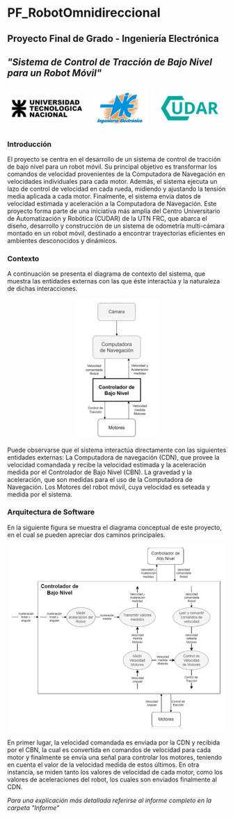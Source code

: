# PF_RobotOmnidireccional
## Proyecto Final de Grado - Ingeniería Electrónica
## _"Sistema de Control de Tracción de Bajo Nivel para un Robot Móvil"_


<div style="text-align: center;">
  <img src="Informe/logos.png" width="600" />
</div>

### Introducción
El proyecto se centra en el desarrollo de un sistema de control de tracción de
bajo nivel para un robot móvil. Su principal objetivo es transformar los comandos de velocidad provenientes de la Computadora de Navegación en velocidades
individuales para cada motor. Además, el sistema ejecuta un lazo de control de
velocidad en cada rueda, midiendo y ajustando la tensión media aplicada a cada
motor. Finalmente, el sistema envía datos de velocidad estimada y aceleración a
la Computadora de Navegación.
Este proyecto forma parte de una iniciativa más amplia del Centro Universitario
de Automatización y Robótica (CUDAR) de la UTN FRC, que abarca el diseño,
desarrollo y construcción de un sistema de odometría multi-cámara montado en
un robot móvil, destinado a encontrar trayectorias eficientes en ambientes desconocidos y dinámicos.

### Contexto
A continuación se presenta el diagrama de contexto del sistema, que muestra
las entidades externas con las que éste interactúa y la naturaleza de dichas interacciones.

<div style="text-align: center;">
  <img src="Informe/contexto.png" width="200" />
</div>

Puede observarse que el sistema interactúa directamente con las siguientes entidades externas:
La Computadora de navegación (CDN), que provee la velocidad comandada y recibe la velocidad estimada y la aceleración medida por el Controlador de Bajo Nivel (CBN).
La gravedad y la aceleración, que son medidas para el uso de la Computadora de Navegación.
Los Motores del robot móvil, cuya velocidad es seteada y medida por el sistema.


### Arquitectura de Software

En la siguiente figura se muestra el diagrama conceptual de este proyecto, en el cual se pueden apreciar dos caminos principales.

<div style="text-align: center;">
  <img src="Informe/diagramaTareas.png" width="500" />
</div>


En primer lugar, la velocidad comandada es enviada por la CDN y recibida por el CBN, la cual es convertida en comandos de velocidad para cada motor y finalmente se envía una señal para controlar los motores, teniendo en cuenta el valor de la velocidad medida de estos últimos. En otra instancia, se miden tanto los valores de velocidad de cada motor, como los valores de aceleraciones del robot, los cuales son enviados finalmente al CDN.


_Para una explicación más detallada referirse al informe completo en la carpeta "Informe"_